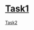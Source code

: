 # [Task1](https://oksanacoder.github.io/homework29.github.io/docs/dom/index.html)
[Task2](https://oksanacoder.github.io/homework29.github.io/docs/tabs/index.html)
